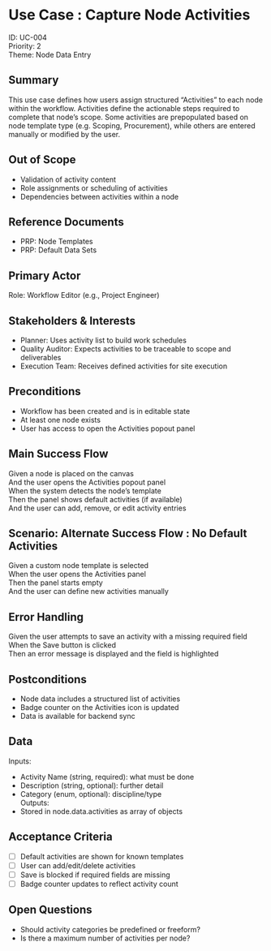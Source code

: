 # Use Case : Capture Node Activities  
ID: UC-004  
Priority: 2  
Theme: Node Data Entry

## Summary  
This use case defines how users assign structured “Activities” to each node within the workflow. Activities define the actionable steps required to complete that node’s scope. Some activities are prepopulated based on node template type (e.g. Scoping, Procurement), while others are entered manually or modified by the user.

## Out of Scope  
- Validation of activity content  
- Role assignments or scheduling of activities  
- Dependencies between activities within a node  

## Reference Documents  
- PRP: Node Templates  
- PRP: Default Data Sets  

## Primary Actor  
Role: Workflow Editor (e.g., Project Engineer)

## Stakeholders & Interests  
- Planner: Uses activity list to build work schedules  
- Quality Auditor: Expects activities to be traceable to scope and deliverables  
- Execution Team: Receives defined activities for site execution  

## Preconditions  
- Workflow has been created and is in editable state  
- At least one node exists  
- User has access to open the Activities popout panel  

## Main Success Flow  
Given a node is placed on the canvas  
And the user opens the Activities popout panel  
When the system detects the node’s template  
Then the panel shows default activities (if available)  
And the user can add, remove, or edit activity entries  

## Scenario: Alternate Success Flow : No Default Activities  
Given a custom node template is selected  
When the user opens the Activities panel  
Then the panel starts empty  
And the user can define new activities manually  

## Error Handling  
Given the user attempts to save an activity with a missing required field  
When the Save button is clicked  
Then an error message is displayed and the field is highlighted  

## Postconditions  
- Node data includes a structured list of activities  
- Badge counter on the Activities icon is updated  
- Data is available for backend sync  

## Data  
Inputs:  
- Activity Name (string, required): what must be done  
- Description (string, optional): further detail  
- Category (enum, optional): discipline/type  
Outputs:  
- Stored in node.data.activities as array of objects  

## Acceptance Criteria  
- [ ] Default activities are shown for known templates  
- [ ] User can add/edit/delete activities  
- [ ] Save is blocked if required fields are missing  
- [ ] Badge counter updates to reflect activity count  

## Open Questions  
- Should activity categories be predefined or freeform?  
- Is there a maximum number of activities per node?
